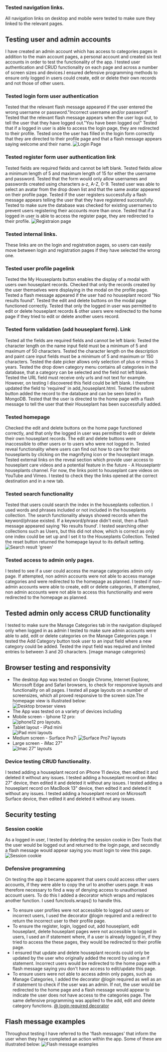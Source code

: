 ### Tested navigation links.
All navigation links on desktop and mobile were tested  to make sure they linked to the relevant pages.

## Testing user and admin accounts
I have created an admin account which has access to categories pages in addition to the main account pages, a personal account and created six test accounts in order to test the functionality of the app. I tested user authentication and CRUD functionality on each page and across a number of screen sizes and devices.I ensured defensive programming methods to ensure only logged in users could create, edit or delete their own records and not those of other users.

### Tested login form user authentication
Tested that the relevant flash message appeared if the user entered the wrong username or password."Incorrect username and/or password"
Tested that the relevant flash message appears when the user logs out, to tell the user that they have logged out."You have been logged out"
Tested that if a logged in user is able to access the login page, they are redirected to their profile. 
Tested once the user has filled in the login form correctly that they are directed to their profile page and that a flash message appears saying welcome and their name.
![Login Page](screenshots/loginscreenshot.png) 

### Tested register form user authentication link
Tested fields are required fields and cannot be left blank.
Tested fields allow a minimum length of 5 and maximum length of 15 for either the username and password.
Tested that the form would only allow usernames and passwords created using characters a-z, A-Z, 0-9. 
Tested user was able to select an avatar from the drop down list and that the same avatar appeared on their profile page.
Tested if the user registers successfully  a flash message appears telling the user that they have registered successfully.
Tested to make sure the database was checked for existing usernames to prevent users registering their accounts more than once. 
Tested that if a logged in user is able to access the register page, they are redirected to their profile.
![Registraion page](screenshots/regscreenshot.png)
### Tested internal links.
These links are on the login and registration pages, so users can easily move between login and registration pages if they have selected the wrong one.

### Tested user profile pagelink
Tested the My Houseplants button enables the display of a modal with users own houseplant records.
Checked that only the records created by the user themselves were displaying in the modal on the profile page. 
Tested a flash message appeared if the user had no houseplant record "No results found".
Tested the edit and delete buttons on the modal page functioned correctly.
Tested that only the logged in user was permitted to edit or delete houseplant records & other users were redirected to the home page if they tried to edit or delete another users record.

### Tested form validation (add houseplant form). Link
Tested all the fields are required fields and cannot be left blank: 
Tested the character length on the name input field must be a minimum of 5 and maximum of 50 characters.
Tested the character length on the description and paint care input fields must be a minimum of 5 and maximum or 150 characters.
Tested the date picker allows only selection of plus or minus 3 years.
Tested the drop down category menu contains all categories in the database, that a category can be selected and the field not left blank.
Tested the URL field must receive only urls and not text for example. However, on testing I discovered this field could be left blank. I therefore updated the field to 'required' in add_houseplant.html.
Tested the submit button added the record to the database and can be seen listed in MongoDB.
Tested that the user is directed to the home page with a flash message to tell the user that their Houseplant has been successfully added.

### Tested homepage
Checked the edit and delete buttons on the home page functioned correctly, and that only the logged in user was permitted to edit or delete their own houseplant records. The edit and delete buttons were inaccessible to other users or to users who were not logged in.
Tested reveal functionality where users can find out how to care for their houseplants by clicking on the magnifying icon or the houseplant image.
Tested external links on the reveal section which provide user access to houseplant care videos and a potential feature in the future - A Houseplantr houseplants channel. For now, the links point to houseplant care videos on YouTube and Vimeo. I tested to check they the links opened at the correct destination and in a new tab.

### Tested search functionality
Tested that users could search the index in the houseplants collection. I used words and phrases included or not included in the houseplants collection. The search functionality always showed records when the keyword/phrase existed. If a keyword/phrase didn't exist, then a flash message appeared saying  'No results found'. I tested searching other collections such as Users, but this did not show, which is correct as only one index could be set up and I set it to the Houseplants Collection.
Tested the reset button returned the homepage layout to its default setting.
![Search result 'green'](screenshots/search-result-green.png)

### Tested access to admin only pages.
I tested to see if a user could access the manage categories  admin only page. If attempted, non admin accounts were not able to access manage categories and were redirected to the homepage as planned. 
I tested if non-admin accounts were able to create, edit or delete categories, If attempted, non admin accounts were not able to access this functionality and were redirected to the homepage as planned.

## Tested admin only access CRUD functionality
I tested to make sure the Manage Categories tab in the navigation displayed only when logged in as admin
I tested to make sure admin accounts were able to add, edit or delete categories on the Manage Categories page.
I tested the Add Category button took user to an input field where a new category could be added.
Tested the input field was required and limited entries to between 3 and 20 characters.
[image manage categories}

## Browser testing and responsivity
- The desktop App was tested on Google Chrome, Internet Explorer, Microsoft Edge and Safari browsers, to check for responsive layouts and functionality on all pages. I tested all page layouts on a number of screensizes, which all proved responsive to the screen size.The homepage view is illustrated below:  
![Desktop browser views](screenshots/desktop-browser-views.png)
- The App was tested on a variety of devices including
- Mobile screen - Iphone 12 pro:  
![iphone12 pro layouts](screenshots/testing-iphone12-pro.png). 
- Tablet layout - iPad mini   
![iPad mini layouts](screenshots/testing-ipad-mini.png)
- Medium screen - Surface Pro7:
![Surface Pro7 layouts](screenshots/testing-surface-pro7.png)
- Large screen - iMac 27"   
![Imac 27" layouts](screenshots/testing-imac-27.png) 

### Device testing CRUD functionality.
I tested adding a houseplant record on iPhone 11 device, then edited it and deleted it without any issues.
I tested adding a houseplant record on iMac 27” device, then edited it and deleted it without any issues.
I tested adding a houseplant record on MacBook 13" device, then edited it and deleted it without any issues.
I tested adding a houseplant record on Microsoft Surface device, then edited it and deleted it without any issues.

## Security testing
### Session cookie
As a logged in user, I tested by deleting the session cookie in Dev Tools that the user would be logged out and returned to the login page, and secondly a flash message would appear saying you must login to view this page.
![Session cookie](screenshots/session-cookie.png)

### Defensive programming
On testing the app it became apparent that users could access other users accounts, if they were able to copy the url to another users page. It was therefore necessary to find a way of denying access to unauthorised account users.
To do this I added a decorator which wraps and replaces another function. I used functools.wraps() to handle this.
- To ensure user profiles were not accessible to logged out users or incorrect users, I used the decorator @login required and a redirect to return the incorrect user to their profile page.
- To ensure the register, login, logged out, add houseplant, edit houseplant, delete houseplant pages were not accessible to logged in users, I used an if statement where, if a user is already logged in, if they tried to access the these pages, they would be redirected to their profile page.
- I ensured that update and delete houseplant records could only be updated by the user who originally added the record by using an if statement. Incorrect users would be redirected to the home page with a flash message saying you don't have access to edit/update this page. 
- To ensure users were not able to access admin only pages, such as Manage Categories, I added the decorator @login required as well as an if statement to check if the user was an admin. If not, the user would be redirected to the home page and a flash message would appear to indicate the user does not have access to the categories page. The same defensive programming was applied to the add, edit and delete category functions.
[@ login required decorator](screenshots/login-required-decorator.png)

## Flash message examples
Throughout testing I have referred to the 'flash messages' that inform the user when they have completed an action within the app. Some of these are illustrated below:
![Flash message examples](screenshots/flash-message-examples.png)

